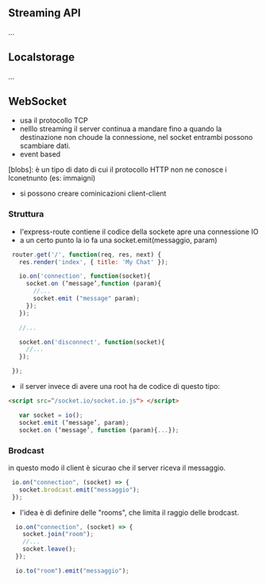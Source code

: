 ## Streaming API
...

## Localstorage
...

## WebSocket
  - usa il protocollo TCP
  - nelllo streaming il server continua a mandare fino a quando la destinazione non choude la connessione, nel socket entrambi possono scambiare dati.
  - event based

  [blobs]: è un tipo di dato di cui il protocollo HTTP non ne conosce i lconetnunto (es: immaigni)

  - si possono creare cominicazioni client-client

### Struttura
 - l'express-route contiene il codice della sockete apre una connessione IO
 - a un certo punto la io fa una socket.emit(messaggio, param)
 ```Javascript
  router.get('/', function(req, res, next) {
    res.render('index', { title: 'My Chat' });

    io.on('connection', function(socket){
      socket.on (‘message’,function (param){
        //...
        socket.emit ("message" param);
      });
    });

    //...

    socket.on('disconnect', function(socket){
      //...
    });

  });

 ```


 - il server invece di avere una root ha de codice di questo tipo:
 ```HTML
 <script src=“/socket.io/socket.io.js"> </script>
 ```
 ```Javascript
    var socket = io();
    socket.emit (‘message’, param);
    socket.on (‘message’, function (param){...});
 ```

### Brodcast
  in questo modo il client è sicurao che il server riceva il messaggio.

 ```Javascript
  io.on("connection", (socket) => {
    socket.brodcast.emit("messaggio");
  });
 ```
 - l'idea è di definire delle "rooms", che limita il raggio delle brodcast.

  ```Javascript
    io.on("connection", (socket) => {
      socket.join("room");
      //...
      socket.leave();
    });

    io.to("room").emit("messaggio");
  ```


